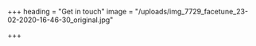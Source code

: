 +++
heading = "Get in touch"
image = "/uploads/img_7729_facetune_23-02-2020-16-46-30_original.jpg"

+++
